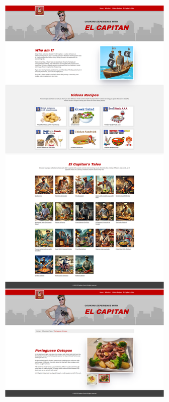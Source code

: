 ![Banner](https://raw.githubusercontent.com/flirtman/cooking-blog/refs/heads/main/assets/imgs/preview.png)
![Banner](https://raw.githubusercontent.com/flirtman/cooking-blog/refs/heads/main/assets/imgs/preview2.png)